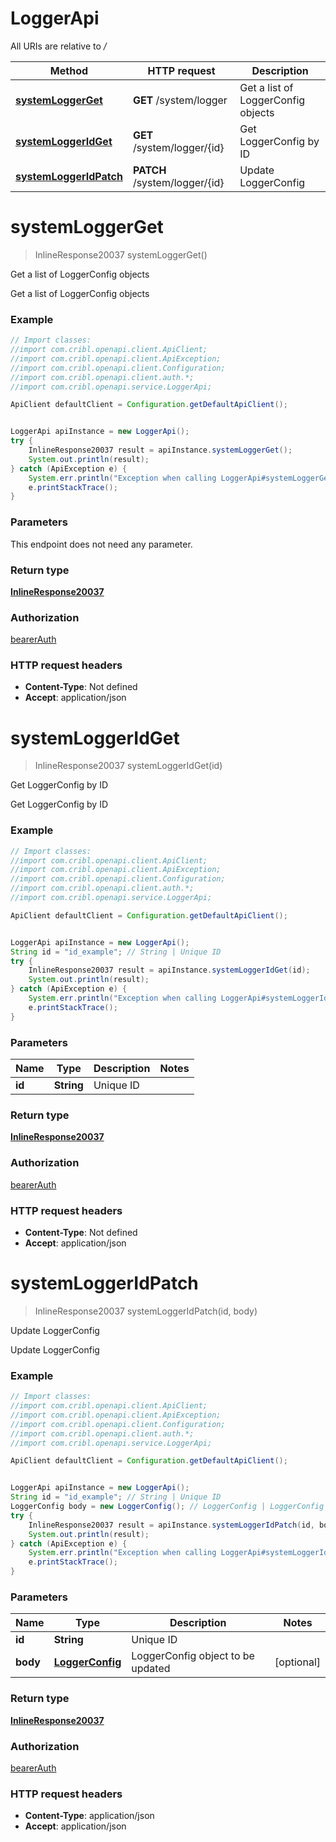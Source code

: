 # LoggerApi

All URIs are relative to */*

Method | HTTP request | Description
------------- | ------------- | -------------
[**systemLoggerGet**](LoggerApi.md#systemLoggerGet) | **GET** /system/logger | Get a list of LoggerConfig objects
[**systemLoggerIdGet**](LoggerApi.md#systemLoggerIdGet) | **GET** /system/logger/{id} | Get LoggerConfig by ID
[**systemLoggerIdPatch**](LoggerApi.md#systemLoggerIdPatch) | **PATCH** /system/logger/{id} | Update LoggerConfig

<a name="systemLoggerGet"></a>
# **systemLoggerGet**
> InlineResponse20037 systemLoggerGet()

Get a list of LoggerConfig objects

Get a list of LoggerConfig objects

### Example
```java
// Import classes:
//import com.cribl.openapi.client.ApiClient;
//import com.cribl.openapi.client.ApiException;
//import com.cribl.openapi.client.Configuration;
//import com.cribl.openapi.client.auth.*;
//import com.cribl.openapi.service.LoggerApi;

ApiClient defaultClient = Configuration.getDefaultApiClient();


LoggerApi apiInstance = new LoggerApi();
try {
    InlineResponse20037 result = apiInstance.systemLoggerGet();
    System.out.println(result);
} catch (ApiException e) {
    System.err.println("Exception when calling LoggerApi#systemLoggerGet");
    e.printStackTrace();
}
```

### Parameters
This endpoint does not need any parameter.

### Return type

[**InlineResponse20037**](InlineResponse20037.md)

### Authorization

[bearerAuth](../README.md#bearerAuth)

### HTTP request headers

 - **Content-Type**: Not defined
 - **Accept**: application/json

<a name="systemLoggerIdGet"></a>
# **systemLoggerIdGet**
> InlineResponse20037 systemLoggerIdGet(id)

Get LoggerConfig by ID

Get LoggerConfig by ID

### Example
```java
// Import classes:
//import com.cribl.openapi.client.ApiClient;
//import com.cribl.openapi.client.ApiException;
//import com.cribl.openapi.client.Configuration;
//import com.cribl.openapi.client.auth.*;
//import com.cribl.openapi.service.LoggerApi;

ApiClient defaultClient = Configuration.getDefaultApiClient();


LoggerApi apiInstance = new LoggerApi();
String id = "id_example"; // String | Unique ID
try {
    InlineResponse20037 result = apiInstance.systemLoggerIdGet(id);
    System.out.println(result);
} catch (ApiException e) {
    System.err.println("Exception when calling LoggerApi#systemLoggerIdGet");
    e.printStackTrace();
}
```

### Parameters

Name | Type | Description  | Notes
------------- | ------------- | ------------- | -------------
 **id** | **String**| Unique ID |

### Return type

[**InlineResponse20037**](InlineResponse20037.md)

### Authorization

[bearerAuth](../README.md#bearerAuth)

### HTTP request headers

 - **Content-Type**: Not defined
 - **Accept**: application/json

<a name="systemLoggerIdPatch"></a>
# **systemLoggerIdPatch**
> InlineResponse20037 systemLoggerIdPatch(id, body)

Update LoggerConfig

Update LoggerConfig

### Example
```java
// Import classes:
//import com.cribl.openapi.client.ApiClient;
//import com.cribl.openapi.client.ApiException;
//import com.cribl.openapi.client.Configuration;
//import com.cribl.openapi.client.auth.*;
//import com.cribl.openapi.service.LoggerApi;

ApiClient defaultClient = Configuration.getDefaultApiClient();


LoggerApi apiInstance = new LoggerApi();
String id = "id_example"; // String | Unique ID
LoggerConfig body = new LoggerConfig(); // LoggerConfig | LoggerConfig object to be updated
try {
    InlineResponse20037 result = apiInstance.systemLoggerIdPatch(id, body);
    System.out.println(result);
} catch (ApiException e) {
    System.err.println("Exception when calling LoggerApi#systemLoggerIdPatch");
    e.printStackTrace();
}
```

### Parameters

Name | Type | Description  | Notes
------------- | ------------- | ------------- | -------------
 **id** | **String**| Unique ID |
 **body** | [**LoggerConfig**](LoggerConfig.md)| LoggerConfig object to be updated | [optional]

### Return type

[**InlineResponse20037**](InlineResponse20037.md)

### Authorization

[bearerAuth](../README.md#bearerAuth)

### HTTP request headers

 - **Content-Type**: application/json
 - **Accept**: application/json

